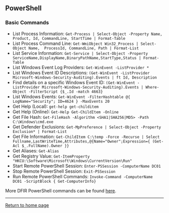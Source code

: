 ## PowerShell
### Basic Commands

- List Process Information: `Get-Process | Select-Object -Property Name, Product, Id, CommandLine, StartTime | Format-Table`
- List Process Command Line: `Get-WmiObject Win32_Process | Select-Object Name,  ProcessId, CommandLine, Path | Format-List`
- List Service Information: `Get-Service | Select-Object -Property ServiceName,DisplayName,BinaryPathName,StartType,Status | Format-Table`
- List Windows Event Log Providers: `Get-WinEvent -ListProvider *`
- List Windows Event ID Descriptions: `(Get-WinEvent -ListProvider Microsoft-Windows-Security-Auditing).Events | ft Id, Description`
- Find details on a specific Windows Event ID: `(Get-WinEvent -ListProvider Microsoft-Windows-Security-Auditing).Events | Where-Object -FilterScript {$_.Id -match 4663}`
- List Windows Events: `Get-WinEvent -FilterHashtable @{ LogName="Security"; ID=4624 } -MaxEvents 20` 
- Get Help (Local): `get-help get-childitem`
- Get Help (Online): `Get-Help Get-ChildItem -Online`
- Get File Hash: `Get-FileHash -Algorithm <SHA1|SHA256|MD5> -Path C:\Windows\cmd.exe`
- Get Defender Exclusions: `Get-MpPreference | Select-Object -Property Exclusion* | Format-List`
- Get File Information: `Get-ChildItem C:\temp -Force -Recurse | Select Fullname,LastWriteTime,Attributes,@{Name="Owner";Expression={ (Get-Acl $_.FullName).Owner }}`
- Get Aliases: `Get-Alias`
- Get Registry Value: `Get-ItemProperty "HKCU:\Software\Microsoft\Windows\CurrentVersion\Run"`
- Start Remote PowerShell Session: `Enter-PSSession -ComputerName DC01`
- Stop Remote PowerShell Session: `Exit-PSSession`
- Run Remote PowerShell Commands: `Invoke-Command -ComputerName DC01 -ScriptBlock { Get-ComputerInfo}`

More DFIR PowerShell commands can be found [here](https://github.com/Bert-JanP/Incident-Response-Powershell/blob/main/DFIR-Commands.md).

*** 
[Return to home page](../README.md)